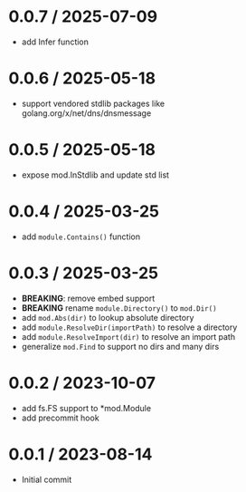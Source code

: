 # 0.0.7 / 2025-07-09

- add Infer function

# 0.0.6 / 2025-05-18

- support vendored stdlib packages like golang.org/x/net/dns/dnsmessage

# 0.0.5 / 2025-05-18

- expose mod.InStdlib and update std list

# 0.0.4 / 2025-03-25

- add `module.Contains()` function

# 0.0.3 / 2025-03-25

- **BREAKING**: remove embed support
- **BREAKING** rename `module.Directory()` to `mod.Dir()`
- add `mod.Abs(dir)` to lookup absolute directory
- add `module.ResolveDir(importPath)` to resolve a directory
- add `module.ResolveImport(dir)` to resolve an import path
- generalize `mod.Find` to support no dirs and many dirs

# 0.0.2 / 2023-10-07

- add fs.FS support to \*mod.Module
- add precommit hook

# 0.0.1 / 2023-08-14

- Initial commit
